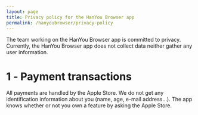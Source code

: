 ```yaml
---
layout: page
title: Privacy policy for the HanYou Browser app
permalink: /hanyoubrowser/privacy-policy
---
```


The team working on the HanYou Browser app is committed to privacy. Currently, the HanYou Browser app does not collect data neither gather any user information.

# 1 ‐ Payment transactions

All payments are handled by the Apple Store. We do not get any identification information about you (name, age, e-mail address...). The app knows whether or not you own a feature by asking the Apple Store.
